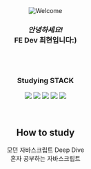 <div align="center">
  <img src="https://github.com/fnky/fnky/raw/fnky/img/welcome-fire.gif" alt="Welcome" align="center"> <br>
  <i><h3>안녕하세요!</i><br>FE Dev 최현입니다:)</h3> <br><br>
  <h3>Studying STACK</h3>
  <img src="https://img.shields.io/badge/html5-E34F26?style=for-the-badge&logo=html5&logoColor=white"> <img src="https://img.shields.io/badge/css3-1572B6?style=for-the-badge&logo=css3&logoColor=white"> <img src="https://img.shields.io/badge/javascript-F7DF1E?style=for-the-badge&logo=javascript&logoColor=white"> <img src="https://img.shields.io/badge/react-61DAFB?style=for-the-badge&logo=react&logoColor=white"> <img src="https://img.shields.io/badge/figma-F24E1E?style=for-the-badge&logo=figma&logoColor=white"> <br><br><br>

  <h2>How to study</h2>
  <span>모던 자바스크립트 Deep Dive</span><br>
  <span>혼자 공부하는 자바스크립트</span>
</div>
